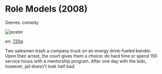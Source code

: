 # Role Models (2008)

Genres: comedy

![poster](http://image.tmdb.org/t/p/w500/bq6wxu0rv1GIkEwslBT2rVgLkxe.jpg)

en:
  [720p](magnet:?xt=urn:btih:871F250D0E83CC486E2A93DD890C5EB46B795786&tr=udp://glotorrents.pw:6969/announce&tr=udp://tracker.opentrackr.org:1337/announce&tr=udp://torrent.gresille.org:80/announce&tr=udp://tracker.openbittorrent.com:80&tr=udp://tracker.coppersurfer.tk:6969&tr=udp://tracker.leechers-paradise.org:6969&tr=udp://p4p.arenabg.ch:1337&tr=udp://tracker.internetwarriors.net:1337)
  


Two salesmen trash a company truck on an energy drink-fueled bender. Upon their arrest, the court gives them a choice: do hard time or spend 150 service hours with a mentorship program. After one day with the kids, however, jail doesn't look half bad.